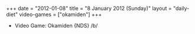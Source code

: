 +++
date = "2012-01-08"
title = "8 January 2012 (Sunday)"
layout = "daily-diet"
video-games = ["okamiden"]
+++


* Video Game: Okamiden {NDS} /b/